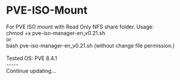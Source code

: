 # PVE-ISO-Mount

For PVE ISO mount with Read Only NFS share folder.
Usage: </br>
chmod +x pve-iso-manager-en_v0.21.sh </br>
or </br>
bash pve-iso-manager-en_v0.21.sh (without change file permission.) </br>
</br>
Tested OS: PVE 8.4.1 </br>
-----</br>
Continue updating... </br>

